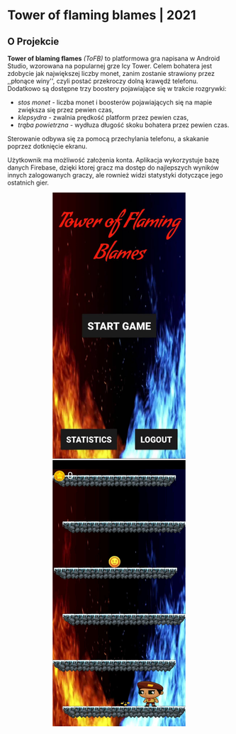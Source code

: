 # Tower of flaming blames | 2021


## O Projekcie
**Tower of blaming flames** *(ToFB)* to platformowa gra napisana w Android Studio, wzorowana na popularnej grze Icy Tower. 
Celem bohatera jest zdobycie jak największej liczby monet, zanim zostanie strawiony przez ,,płonące winy'', czyli postać przekroczy dolną krawędź telefonu.
Dodatkowo są dostępne trzy boostery pojawiające się w trakcie rozgrywki:
  - *stos monet* - liczba monet i boosterów pojawiających się na mapie zwiększa się przez pewien czas,
  - *klepsydra* - zwalnia prędkość platform przez pewien czas,
  - *trąba powietrzna* - wydłuza długość skoku bohatera przez pewien czas.

Sterowanie odbywa się za pomocą przechylania telefonu, a skakanie poprzez dotknięcie ekranu. 

Użytkownik ma  możliwość założenia konta. Aplikacja wykorzystuje bazę danych Firebase, dzięki ktorej gracz ma dostęp do najlepszych wyników innych zalogowanych graczy, ale rownież widzi statystyki dotyczące jego ostatnich gier.



<p align="center">
<img src="screens/start.jpeg" alt="drawing" width="300" height="600" margin-right="50px"/> <img src="screens/game.jpeg" alt="drawing" width="300" height="600"/>
</p>
